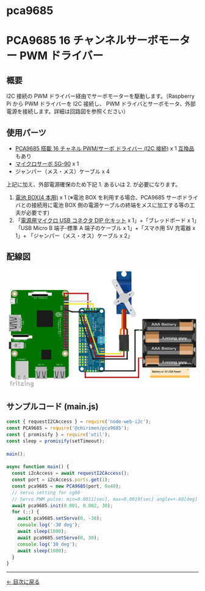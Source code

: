 # pca9685

# PCA9685 16 チャンネルサーボモーター PWM ドライバー

## 概要

I2C 接続の PWM ドライバー経由でサーボモーターを駆動します。（Raspberry Pi から PWM ドライバーを I2C 接続し、 PWM ドライバとサーボモータ、外部電源を接続します。詳細は回路図を参照ください）

## 使用パーツ

- [PCA9685 搭載 16 チャネル PWM/サーボ ドライバー (I2C 接続)](https://www.switch-science.com/catalog/961/) x 1 [互換品](https://www.amazon.co.jp/s/?field-keywords=PCA9685)もあり
- [マイクロサーボ SG-90](http://akizukidenshi.com/catalog/g/gM-08761/) x 1
- ジャンパー（メス・メス）ケーブル x 4

上記に加え、外部電源確保のため下記 1. あるいは 2. が必要になります。

1. [電池 BOX(4 本用)](http://akizukidenshi.com/catalog/g/gP-03087/) x 1 (※電池 BOX を利用する場合、PCA9685 サーボドライバとの接続用に電池 BOX 側の電源ケーブルの終端をメスに加工する等の工夫が必要です)
2. 「[電源用マイクロ USB コネクタ DIP 化キット](http://akizukidenshi.com/catalog/g/gK-10972/) x 1」+「ブレッドボード x 1」「USB Micro B 端子-標準 A 端子のケーブル x 1」+「スマホ用 5V 充電器 x 1」+ 「ジャンパー（メス・オス）ケーブル x 2」

## 配線図

![配線図](./images/pca9685/schematic.png 'schematic')

## サンプルコード (main.js)

```javascript
const { requestI2CAccess } = require('node-web-i2c');
const PCA9685 = require('@chirimen/pca9685');
const { promisify } = require('util');
const sleep = promisify(setTimeout);

main();

async function main() {
  const i2cAccess = await requestI2CAccess();
  const port = i2cAccess.ports.get(1);
  const pca9685 = new PCA9685(port, 0x40);
  // servo setting for sg90
  // Servo PWM pulse: min=0.0011[sec], max=0.0019[sec] angle=+-60[deg]
  await pca9685.init(0.001, 0.002, 30);
  for (;;) {
    await pca9685.setServo(0, -30);
    console.log('-30 deg');
    await sleep(1000);
    await pca9685.setServo(0, 30);
    console.log('30 deg');
    await sleep(1000);
  }
}
```

---

[← 目次に戻る](./index.md)
